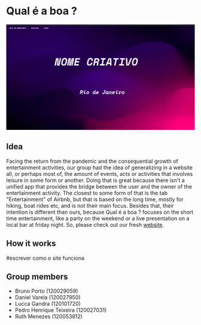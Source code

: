 # Qual é a boa ?

![alt text](https://github.com/bruunoporto/Site-Startup/blob/main/photos/NOMECRIATIVO.png)

## Idea
Facing the return from the pandemic and the consequential growth of entertainment activities, our group had the idea of generalizing in a website all, or perhaps most of, the amount of events, acts or activities that involves leisure in some form or another. Doing that is great because there isn't a unified app that provides the bridge between the user and the owner of the entertainment activity. The closest to some form of that is the tab "Entertainment" of Airbnb, but that is based on the long time, mostly for hiking, boat rides etc, and is not their main focus. Besides that, their intention is different than ours, because Qual é a boa ? focuses on the short time entertainment, like a party on the weekend or a live presentation on a local bar at friday night. So, please check out our fresh [website](http://127.0.0.1:5000/).

## How it works
#escrever como o site funciona

## Group members

* Bruno Porto (120029059)
* Daniel Varela (120027950)
* Lucca Gandra (120101720)
* Pedro Henrique Teixeira (120027031)
* Ruth Menezes (120053812)
